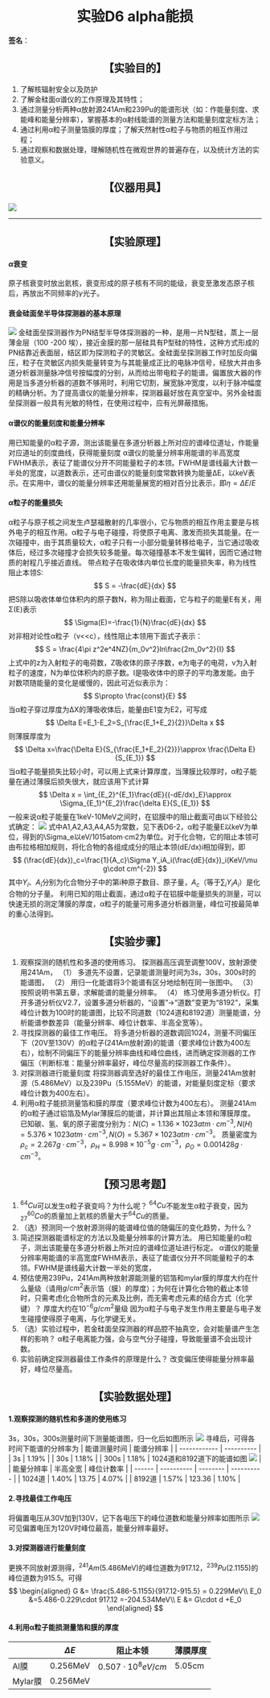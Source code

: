 # <center>实验D6 alpha能损</center>

**签名**：
## <center>【实验目的】</center>

1.	了解核辐射安全以及防护
2.	了解金硅面α谱仪的工作原理及其特性；
3.	通过测量分析两种α放射源241Am和239Pu的能谱形状（如：作能量刻度、求能峰和能量分辨率），掌握基本的α射线能谱的测量方法和能量刻度定标方法；
4.	通过利用α粒子测量箔膜的厚度；了解天然射性α粒子与物质的相互作用过程；
5.	通过观察和数据处理，理解随机性在微观世界的普遍存在，以及统计方法的实验意义。

##  <center>【仪器用具】</center>

![](2022-10-23-18-38-29.png)

---


## <center>【实验原理】</center>

#### $\alpha$衰变
原子核衰变时放出氦核，衰变形成的原子核有不同的能级，衰变至激发态原子核后，再放出不同频率的$\gamma$光子。
#### 衰金硅面垒半导体探测器的基本原理
![](images/2022-10-23-18-46-33.png)
金硅面垒探测器作为PN结型半导体探测器的一种，是用一片N型硅，蒸上一层薄金层（100 -200 埃），接近金膜的那一层硅具有P型硅的特性，这种方式形成的PN结靠近表面层，结区即为探测粒子的灵敏区。金硅面垒探测器工作时加反向偏压，粒子在灵敏区内损失能量转变为与其能量成正比的电脉冲信号，经放大并由多道分析器测量脉冲信号按幅度的分别，从而给出带电粒子的能谱。偏置放大器的作用是当多道分析器的道数不够用时，利用它切割，展宽脉冲宽度，以利于脉冲幅度的精确分析。为了提高谱仪的能量分辨率，探测器最好放在真空室中。另外金硅面垒探测器一般具有光敏的特性，在使用过程中，应有光屏蔽措施。
#### α谱仪的能量刻度和能量分辨率
用已知能量的α粒子源，测出该能量在多道分析器上所对应的谱峰位道址，作能量对应道址的刻度曲线，获得能量刻度
α谱仪的能量分辨率用能谱的半高宽度FWHM表示，表征了能谱仪分开不同能量粒子的本领。FWHM是谱线最大计数一半处的宽度，以道数表示，还可由谱仪的能量刻度常数转换为能量∆E，以keV表示。在实用中，谱仪的能量分辨率还用能量展宽的相对百分比表示，即$\eta=\Delta E/E$
#### $\alpha$粒子的能量损失
α粒子与原子核之间发生卢瑟福散射的几率很小，它与物质的相互作用主要是与核外电子的相互作用。α粒子与电子碰撞，将使原子电离、激发而损失其能量。在一次碰撞中，由于其质量较大，α粒子只有一小部分能量转移给电子，当它通过吸收体后，经过多次碰撞才会损失较多能量。每次碰撞基本不发生偏转，因而它通过物质的射程几乎接近直线。
带点粒子在吸收体内单位长度的能量损失率，称为线性阻止本领S:
$$
S = -\frac{dE}{dx}
$$
把S除以吸收体单位体积内的原子数N，称为阻止截面，它与粒子的能量E有关，用Σ(E)表示
$$
\Sigma(E)=-\frac{1}{N}\frac{dE}{dx}
$$
对非相对论性α粒子（v<<c），线性阻止本领用下面式子表示：
$$
S = \frac{4\pi z^2e^4NZ}{m_0v^2}ln\frac{2m_0v^2}{I}
$$
上式中的z为入射粒子的电荷数，Z吸收体的原子序数，e为电子的电荷，v为入射粒子的速度，N为单位体积内的原子数。I是吸收体中的原子的平均激发能。由于对数项随能量的变化是缓慢的，因此可近似表示为：
$$
S\propto \frac{const}{E}
$$
当α粒子穿过厚度为∆X的薄吸收体后，能量由E1变为E2，可写成
$$
\Delta E=E_1-E_2=S_{\frac{E_1+E_2}{2}}\Delta x
$$
则薄膜厚度为
$$
\Delta x=\frac{\Delta E}{S_{\frac{E_1+E_2}{2}}}\approx \frac{\Delta E}{S_{E_1}}
$$
当α粒子能量损失比较小时，可以用上式来计算厚度，当薄膜比较厚时，α粒子能量在通过薄膜后损失很大，就应该用下式计算
$$
\Delta x = \int_{E_2}^{E_1}\frac{dE}{(-dE/dx)_E}\approx \Sigma_{E_1}^{E_2}\frac{\delta E}{S_{E_1}}
$$
一般来说α粒子能量在1keV-10MeV之间时，在铝膜中的阻止截面可由以下经验公式确定：
![](images/2022-10-23-19-05-17.png)
式中A1,A2,A3,A4,A5为常数，见下表D6-2，α粒子能量E以keV为单位，得到的\Sigma_e以eV/1015atom·cm2为单位。对于化合物，它的阻止本领可由布拉格相加规则，将化合物的各组成成分的阻止本领(dE/dx)i相加得到，即
$$
(\frac{dE}{dx})_c=\frac{1}{A_c}\Sigma Y_iA_i(\frac{dE}{dx})_i(KeV/\mu g\cdot cm^{-2})
$$
其中$Y_i$、$A_i$分别为化合物分子中的第i种原子数目、原子量，$A_c$（等于$\sum_{i}{Y_iA_i}$）是化合物的分子量。
利用已知的阻止截面，通过α粒子在铝膜中能量损失的测量，可以快速无损的测定薄膜的厚度，α粒子的能量可用多道分析器测量，峰位可按最简单的重心法得到。
## <center>【实验步骤】</center>
1.	观察探测的随机性和多道的使用练习。
探测器高压调至调整100V，放射源使用241Am， 
（1）	多道先不设置，记录能谱测量时间为3s，30s，300s时的能谱图，
（2）	用归一化能谱将3个能谱有区分地绘制在同一张图中。
（3）	按照说明书第五章，求解能谱的能量分辨率。
（4）	练习使用多道分析仪。打开多道分析仪V2.7，设置多道分析器的，“设置”->“道数”变更为“8192”，采集峰位计数为100时的能谱图，比较不同道数（1024道和8192道）测量能谱，分析能谱参数差异（能量分辨率、峰位计数率、半高全宽等）。
2.	寻找探测器的最佳工作电压。
将多道分析器的道数调回1024，测量不同偏压下（20V至130V）的α粒子(241Am放射源)的能谱（要求峰位计数为400左右），绘制不同偏压下的能量分辨率曲线和峰位曲线，进而确定探测器的工作偏压（判断标准：能量分辨率最好，峰位尽量高的探测器工作条件）。
3.	对探测器进行能量刻度
将探测器调至选好的最佳工作电压，测量241Am放射源（5.486MeV）以及239Pu（5.155MeV）的能谱，对能量刻度定标（要求峰位计数为400左右）。
4.	利用α粒子能损测量箔和膜的厚度（要求峰位计数为400左右）。
测量241Am的α粒子通过铝箔及Mylar薄膜后的能谱，并计算出其阻止本领和薄膜厚度。已知碳、氢、氧的原子密度分别为：$N(C)=1.136×1023atm·cm^{-3},N(H)=5.376×1023atm·cm^{-3}, N(O)=5.367×1023atm·cm^{-3}$。
质量密度为$ρ_c=2.267g·cm^{-3}，ρ_H=8.998×10^{-5}g·cm^{-3}，ρ_O=0.001428g·cm^{-3}$。


## <center>【预习思考题】</center>
1.	$^{64}Cu$可以发生α粒子衰变吗？为什么呢？
$^{64}Cu$不能发生α粒子衰变，因为$_{27}^{60}Co$的质量加上氦核的质量大于$^{64}Cu$的质量。
2.	（选）预测同一个放射源测得的能谱峰位值的随偏压的变化趋势，为什么？
3.	简述探测器能谱标定的方法以及能量分辨率的计算方法。
用已知能量的α粒子，测出该能量在多道分析器上所对应的谱峰位道址进行标定。
α谱仪的能量分辨率用能谱的半高宽度FWHM表示，表征了能谱仪分开不同能量粒子的本领。FWHM是谱线最大计数一半处的宽度，
4.	预估使用239Pu，241Am两种放射源能测量的铝箔和mylar膜的厚度大约在什么量级（请用$g/cm^2$表示箔（膜）的厚度）；为何在计算化合物的截止本领时，只需考虑化合物所含的元素及比例，而无需考虑元素的结合方式（化学键）？
厚度大约在$10^{-6}g/cm^2$量级
因为α粒子与电子发生作用主要是与电子发生碰撞使得原子电离，与化学键无关。
5.	（选）实验过程中，若金硅面垒探测器的样品腔不抽真空，会对能量谱产生怎样的影响？
α粒子电离能力强，会与空气分子碰撞，导致能量谱不会出现计数。
6.	实验前确定探测器最佳工作条件的原理是什么？ 
改变偏压使得能量分辨率最好，峰位尽量高。

## <center>【实验数据处理】<center>
#### 1.观察探测的随机性和多道的使用练习
3s，30s，300s测量时间下测量能谱图，归一化后如图所示
![](images/2022-10-25-12-24-29.png)
寻峰后，可得各时间下能谱的分辨率为
| 能谱测量时间 | 能谱分辨率 |
| ------------ | ---------- |
| 3s           | 1.19%      |
| 30s          | 1.18%      |
| 300s         | 1.18%      |
1024道和8192道下的能谱如图
![](images/2022-10-25-23-05-41.png)
|        | 能量分辨率 | 半高全宽 | 峰位计数率 |
| ------ | ---------- | -------- | ---------- |
| 1024道 | 1.40%      | 13.75    | 4.07%      |
| 8192道 | 1.57%      | 123.36   | 1.10%      |
#### 2.寻找最佳工作电压
将偏置电压从30V加到130V，记下各电压下的峰位道数和能量分辨率如图所示
![](images/2022-10-25-14-58-37.png)
可见偏置电压为120V时峰位最高，能量分辨率最好。
#### 3.对探测器进行能量刻度
更换不同放射源测得，$^{241}Am$(5.486MeV)的峰位道数为917.12，$^{239}Pu$(2.1155)的峰位道数为915.5。可得
$$
\begin{aligned}
G &= \frac{5.486-5.1155}{917.12-915.5} = 0.229MeV\\
E_0 &=5.486-0.229\cdot 917.12 =-204.534MeV\\
E &= G\cdot d +E_0
\end{aligned}
$$

#### 4.利用α粒子能损测量箔和膜的厚度
|         | $\Delta E$ | 阻止本领               | 薄膜厚度 |
| ------- | ---------- | ---------------------- | -------- |
| Al膜    | 0.256MeV   | $0.507\cdot 10^8eV/cm$ |5.05cm|
| Mylar膜 | 0.256MeV   |